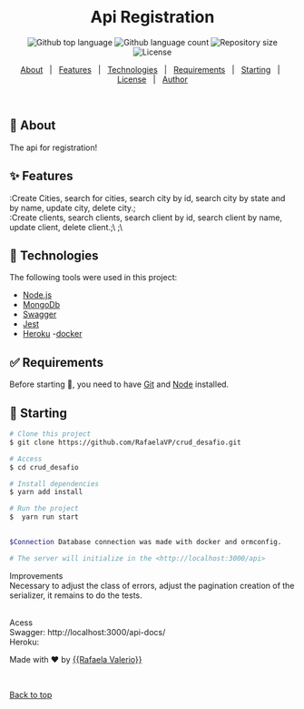 <div align="center" id="top"> 
  

  &#xa0;

  <!-- <a href="https://crud_desafio.netlify.app">Demo</a> -->
</div>

<h1 align="center">Api Registration</h1>

<p align="center">
  <img alt="Github top language" src="https://img.shields.io/github/languages/top/RafaelaVP/crud_desafio?color=56BEB8">

  <img alt="Github language count" src="https://img.shields.io/github/languages/count/RafaelaVP/crud_desafio?color=56BEB8">

  <img alt="Repository size" src="https://img.shields.io/github/repo-size/RafaelaVP/crud_desafio?color=56BEB8">

  <img alt="License" src="https://img.shields.io/github/license/RafaelaVP/crud_desafio?color=56BEB8">

  <!-- <img alt="Github issues" src="https://img.shields.io/github/issues/RafaelaVP/crud_desafio?color=56BEB8" /> -->

  <!-- <img alt="Github forks" src="https://img.shields.io/github/forks/RafaelaVP/crud_desafio?color=56BEB8" /> -->

  <!-- <img alt="Github stars" src="https://img.shields.io/github/stars/RafaelaVP/crud_desafio?color=56BEB8" /> -->
</p>

<!-- Status -->

<!-- <h4 align="center"> 
	🚧  Crud_desafio 🚀 Under construction...  🚧
</h4> 

<hr> -->

<p align="center">
  <a href="#dart-about">About</a> &#xa0; | &#xa0; 
  <a href="#sparkles-features">Features</a> &#xa0; | &#xa0;
  <a href="#rocket-technologies">Technologies</a> &#xa0; | &#xa0;
  <a href="#white_check_mark-requirements">Requirements</a> &#xa0; | &#xa0;
  <a href="#checkered_flag-starting">Starting</a> &#xa0; | &#xa0;
  <a href="#memo-license">License</a> &#xa0; | &#xa0;
  <a href="https://github.com/RafaelaVP" target="_blank">Author</a>
</p>

<br>

## :dart: About ##

The api for registration!

## :sparkles: Features ##

:Create Cities, search for cities, search city by id, search city by state and by name, update city, delete city.;\
:Create clients, search clients, search client by id, search client by name, update client, delete client.;\ ;\


## :rocket: Technologies ##

The following tools were used in this project:

- [Node.js](https://nodejs.org/en/)
- [MongoDb](https://docs.mongodb.com/)
- [Swagger](https://swagger.io/docs/)
- [Jest](https://jestjs.io/docs/getting-started)
- [Heroku]()
-[docker](https://www.docker.com/)

## :white_check_mark: Requirements ##

Before starting :checkered_flag:, you need to have [Git](https://git-scm.com) and [Node](https://nodejs.org/en/) installed.

## :checkered_flag: Starting ##

```bash
# Clone this project
$ git clone https://github.com/RafaelaVP/crud_desafio.git

# Access
$ cd crud_desafio

# Install dependencies
$ yarn add install

# Run the project
$  yarn run start
 

$Connection Database connection was made with docker and ormconfig.

# The server will initialize in the <http://localhost:3000/api>
```
Improvements
<br>
Necessary to adjust the class of errors, adjust the pagination creation of the serializer, it remains to do the tests.

<br>
Acess
<br>
Swagger: http://localhost:3000/api-docs/
<br>
Heroku: 


Made with :heart: by <a href="https://github.com/RafaelaVP" target="_blank">{{Rafaela Valerio}}</a>

&#xa0;

<a href="#top">Back to top</a>
